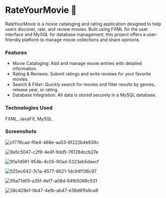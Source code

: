 # RateYourMovie 🎥
RateYourMovie is a movie cataloging and rating application designed to help users discover, rate, and review movies. Built using FXML for the user interface and MySQL for database management, this project offers a user-friendly platform to manage movie collections and share opinions.

### Features
- Movie Cataloging: Add and manage movie entries with detailed information.
- Rating & Reviews: Submit ratings and write reviews for your favorite movies.
- Search & Filter: Quickly search for movies and filter results by genres, release year, or rating.
- Database Integration: All data is stored securely in a MySQL database.

### Technologies Used
FXML, JavaFX, MySQL

### Screenshots
![cf776cad-f0e4-468e-aa53-6f222b4e939c](https://github.com/user-attachments/assets/c837d0fe-abcd-4b42-b0bf-a21caf3a9b29)

![9a5c5047-c2f9-4e4f-9dd5-76128dccb27e](https://github.com/user-attachments/assets/93d6b442-5619-4bc3-aa07-f34ae1584e6b)

![91a7d561-954b-4c05-90ad-5323eb5daecf](https://github.com/user-attachments/assets/ec1b5673-beb0-42f9-976c-947fb438fbf9)

![525ec642-7c1a-4577-8621-1dc94f136c97](https://github.com/user-attachments/assets/2a867ba0-09e6-4b08-8e7b-401c496cc42d)

![95a71d05-a35f-4ef7-a08d-64fb5066c531](https://github.com/user-attachments/assets/f97d1282-29ff-4f4b-be7d-a415dd9932d2)

![38c429e1-0b47-4efb-ab47-e38d91fa9ca9](https://github.com/user-attachments/assets/fdfbdbcd-71b3-4743-8187-84f15e3fc3d4)

